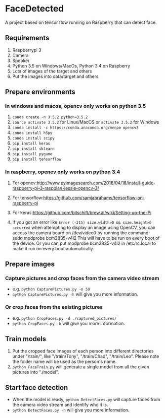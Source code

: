 # FaceDetected

A project based on tensor flow running on Raspberry that can detect face.

## Requirements

1. Raspberrypi 3
1. Camera
1. Speaker
1. Python 3.5 on Windows/MacOs, Python 3.4 on Raspberry
1. Lots of images of the target and others
1. Put the images into data/target and others

## Prepare environments

### In windows and macos, opencv only works on python 3.5

1. `conda create -n 3.5.2 python=3.5.2`
1. `source activate 3.5.2` for Linux/MacOS or `activate 3.5.2` for Windows
1. `conda install -c https://conda.anaconda.org/menpo opencv3`
1. `conda install h5py`
1. `conda install scipy`
1. `pip install keras`
1. `pip install sklearn`
1. `pip install pygame`
1. `pip install tensorflow`

### In raspberry, opencv only works on python 3.4

1. For opencv:<http://www.pyimagesearch.com/2016/04/18/install-guide-raspberry-pi-3-raspbian-jessie-opencv-3/>

1. For tensorflow:<https://github.com/samjabrahams/tensorflow-on-raspberry-pi>

1. For keras:<https://github.com/bitschift/brew.ai/wiki/Setting-up-the-Pi>

1. If you got an error like `Error (-215) size.width>0 && size.height>0 occurred` when attempting to display an image using OpenCV,
you can access the camera board on /dev/video0 by running the command: sudo modprobe bcm2835-v4l2 This will have to be run on every boot of the device. Or you can put modprobe bcm2835-v4l2 in /etc/rc.local to make it run on every boot automatically.

## Prepare images

### Capture pictures and crop faces from the camera video stream

* e.g. `python CapturePictures.py -n 50`
* `python CapturePictures.py -h` will give you more information.

### Or crop faces from the existing pictures

* e.g. `python CropFaces.py -d ./captured_pictures/`
* `python CropFaces.py -h` will give you more information.

## Train models

1. Put the cropped face images of each person into different directories under "/train/", like "/train/Tony", "/train/Chao", "/train/Leo". Please note the folder name will be used as the person's name.
1. `python FaceTrain.py` will generate a single model from all the given pictures into "./model".

## Start face detection

* When the model is ready, `python DetectFaces.py` will capture faces from the camera video stream and identify who it is.
* `python DetectFaces.py -h` will give you more information.
